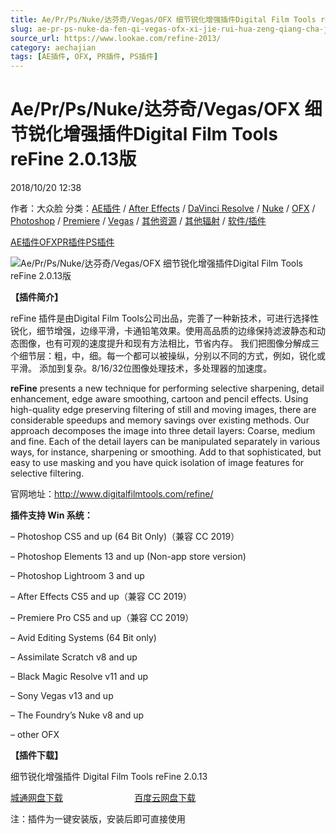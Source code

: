 ```yaml
---
title: Ae/Pr/Ps/Nuke/达芬奇/Vegas/OFX 细节锐化增强插件Digital Film Tools reFine 2.0.13版
slug: ae-pr-ps-nuke-da-fen-qi-vegas-ofx-xi-jie-rui-hua-zeng-qiang-cha-jian-digital-film-tools-refine-2-0-13ban
source_url: https://www.lookae.com/refine-2013/
category: aechajian
tags: [AE插件, OFX, PR插件, PS插件]
---
```

# Ae/Pr/Ps/Nuke/达芬奇/Vegas/OFX 细节锐化增强插件Digital Film Tools reFine 2.0.13版

2018/10/20 12:38

作者：大众脸
分类：[AE插件](https://www.lookae.com/after-effects/aechajian/) / [After Effects](https://www.lookae.com/after-effects/) / [DaVinci Resolve](https://www.lookae.com/qitarjcj/resolvezy/) / [Nuke](https://www.lookae.com/qitarjcj/nukezy/) / [OFX](https://www.lookae.com/qitarjcj/ofxzy/) / [Photoshop](https://www.lookae.com/qitarjcj/pszy/) / [Premiere](https://www.lookae.com/qitarjcj/premierezy/) / [Vegas](https://www.lookae.com/qitarjcj/vegaszy/) / [其他资源](https://www.lookae.com/qitarjcj/otherzy/) / [其他辐射](https://www.lookae.com/others/) / [软件/插件](https://www.lookae.com/qitarjcj/)

[AE插件](https://www.lookae.com/tag/ae%e6%8f%92%e4%bb%b6/)[OFX](https://www.lookae.com/tag/ofx/)[PR插件](https://www.lookae.com/tag/pr%e6%8f%92%e4%bb%b6/)[PS插件](https://www.lookae.com/tag/ps%e6%8f%92%e4%bb%b6/)

![Ae/Pr/Ps/Nuke/达芬奇/Vegas/OFX 细节锐化增强插件Digital Film Tools reFine 2.0.13版](https://www.lookae.com/wp-content/uploads/2016/08/reFine.jpg "Ae/Pr/Ps/Nuke/达芬奇/Vegas/OFX 细节锐化增强插件Digital Film Tools reFine 2.0.13版-LookAE.com")

**【插件简介】**

reFine 插件是由Digital Film Tools公司出品，完善了一种新技术，可进行选择性锐化，细节增强，边缘平滑，卡通铅笔效果。使用高品质的边缘保持滤波静态和动态图像，也有可观的速度提升和现有方法相比，节省内存。 我们把图像分解成三个细节层：粗，中，细。每一个都可以被操纵，分别以不同的方式，例如，锐化或平滑。 添加到复杂。8/16/32位图像处理技术，多处理器的加速度。

**reFine** presents a new technique for performing selective sharpening, detail enhancement, edge aware smoothing, cartoon and pencil effects. Using high-quality edge preserving filtering of still and moving images, there are considerable speedups and memory savings over existing methods. Our approach decomposes the image into three detail layers: Coarse, medium and fine. Each of the detail layers can be manipulated separately in various ways, for instance, sharpening or smoothing. Add to that sophisticated, but easy to use masking and you have quick isolation of image features for selective filtering.

官网地址：http://www.digitalfilmtools.com/refine/

**插件支持 Win 系统：**

– Photoshop CS5 and up (64 Bit Only)（兼容 CC 2019）

– Photoshop Elements 13 and up (Non-app store version)

– Photoshop Lightroom 3 and up

– After Effects CS5 and up（兼容 CC 2019）

– Premiere Pro CS5 and up（兼容 CC 2019）

– Avid Editing Systems (64 Bit only)

– Assimilate Scratch v8 and up

– Black Magic Resolve v11 and up

– Sony Vegas v13 and up

– The Foundry’s Nuke v8 and up

– other OFX

**【插件下载】**

细节锐化增强插件 Digital Film Tools reFine 2.0.13

[城通网盘下载](https://lookae.ctfile.com/fs/680462-315684817)                             [百度云网盘下载](https://pan.baidu.com/s/16t1h3e5h8GHOB29fl1aK8g)

注：插件为一键安装版，安装后即可直接使用
